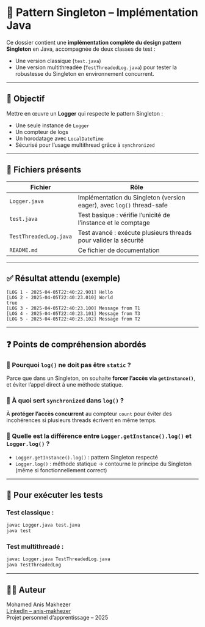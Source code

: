 # 🧩 Pattern Singleton – Implémentation Java

Ce dossier contient une **implémentation complète du design pattern Singleton** en Java, accompagnée de deux classes de test :
- Une version classique (`test.java`)
- Une version multithreadée (`TestThreadedLog.java`) pour tester la robustesse du Singleton en environnement concurrent.

---

## 🧠 Objectif

Mettre en œuvre un **Logger** qui respecte le pattern Singleton :
- Une seule instance de `Logger`
- Un compteur de logs
- Un horodatage avec `LocalDateTime`
- Sécurisé pour l’usage multithread grâce à `synchronized`

---

## 📄 Fichiers présents

| Fichier                   | Rôle                                                                 |
|---------------------------|----------------------------------------------------------------------|
| `Logger.java`             | Implémentation du Singleton (version eager), avec `log()` thread-safe |
| `test.java`               | Test basique : vérifie l’unicité de l’instance et le comptage        |
| `TestThreadedLog.java`    | Test avancé : exécute plusieurs threads pour valider la sécurité     |
| `README.md`               | Ce fichier de documentation                                           |

---

## ✅ Résultat attendu (exemple)

```
[LOG 1 - 2025-04-05T22:40:22.901] Hello
[LOG 2 - 2025-04-05T22:40:23.010] World
true
[LOG 3 - 2025-04-05T22:40:23.100] Message from T1
[LOG 4 - 2025-04-05T22:40:23.101] Message from T3
[LOG 5 - 2025-04-05T22:40:23.102] Message from T2
```

---

## ❓ Points de compréhension abordés

### 🔹 Pourquoi `log()` ne doit pas être `static` ?
Parce que dans un Singleton, on souhaite **forcer l’accès via `getInstance()`**, et éviter l’appel direct à une méthode statique.

### 🔹 À quoi sert `synchronized` dans `log()` ?
À **protéger l’accès concurrent** au compteur `count` pour éviter des incohérences si plusieurs threads écrivent en même temps.

### 🔹 Quelle est la différence entre `Logger.getInstance().log()` et `Logger.log()` ?
- `Logger.getInstance().log()` : pattern Singleton respecté
- `Logger.log()` : méthode statique → contourne le principe du Singleton (même si fonctionnellement correct)

---

## 🚀 Pour exécuter les tests

### Test classique :
```bash
javac Logger.java test.java
java test
```

### Test multithreadé :
```bash
javac Logger.java TestThreadedLog.java
java TestThreadedLog
```

---

## 👨‍💻 Auteur

Mohamed Anis Makhezer  
[LinkedIn – anis-makhezer](https://www.linkedin.com/in/anis-makhezer-046649309/)  
Projet personnel d’apprentissage – 2025
